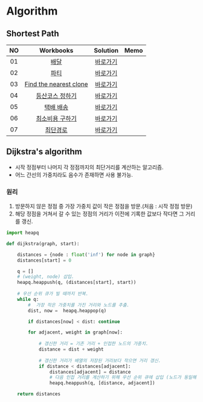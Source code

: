 # Algorithm 

## Shortest Path
|<center>NO|<center>Workbooks|<center>Solution|<center>Memo|
|:---:|:---:|:---:|:---:|
|01|[<center>배달](https://school.programmers.co.kr/learn/courses/30/lessons/12978)|[<center>바로가기](./Solution/배달)|  |
|02|[<center>파티](https://www.acmicpc.net/problem/1238)|[<center>바로가기](./Solution/파티)||
|03|[<center>Find the nearest clone](https://www.hackerrank.com/challenges/find-the-nearest-clone/problem)|[<center>바로가기](./Solution/Find%20the%20nearest%20clone)||
|04|[<center>등산코스 정하기](https://school.programmers.co.kr/learn/courses/30/lessons/118669)|[<center>바로가기](./Solution/등산코스%20정하기)||
|05|[<center>택배 배송](https://www.acmicpc.net/problem/5972)|[<center>바로가기](./Solution/택배%20배송)||
|06|[<center>최소비용 구하기](https://www.acmicpc.net/problem/1916)|[<center>바로가기](./Solution/최소비용%20구하기)||
|07|[<center>최단경로](https://www.acmicpc.net/problem/1753)|[<center>바로가기](./Solution/최단경로)||


## Dijkstra's algorithm
- 시작 정점부터 나머지 각 정점까지의 최단거리를 계산하는 알고리즘.
- 어느 간선의 가중치라도 음수가 존재하면 사용 불가능.

### 원리
1. 방문하지 않은 정점 중 가장 가중치 값이 작은 정점을 방문.(처음 : 시작 정점 방문)
2. 해당 정점을 거쳐서 갈 수 있는 정점의 거리가 이전에 기록한 값보다 작다면 그 거리를 갱신.  


```python
import heapq

def dijkstra(graph, start):

    distances = {node : float('inf') for node in graph}
    distances[start] = 0

    q = []
    # (weight, node) 삽입.
    heapq.heappush(q, (distances[start], start))
    
    # 우선 순위 큐가 빌 때까지 반복.
    while q:
        #  가장 작은 가중치를 가진 거리와 노드를 추출.
        dist, now =  heapq.heappop(q)

        if distances[now] < dist: continue

        for adjacent, weight in graph[now]:
            
            # 갱신한 거리 = 기존 거리 + 인접한 노드의 가중치.
            distance = dist + weight
            
            # 갱신한 거리가 배열의 저장된 거리보다 작으면 거리 갱신.
            if distance < distances[adjacent]:
                distances[adjacent] = distance
                # 다음 인접 거리를 계산하기 위해 우선 순위 큐에 삽입 (노드가 동일해도 일단 저장함)
                heapq.heappush(q, [distance, adjacent])

    return distances

```
